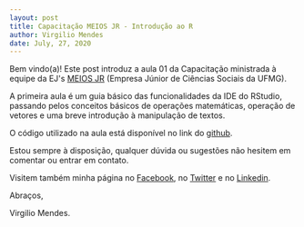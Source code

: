 ```yaml
---
layout: post
title: Capacitação MEIOS JR - Introdução ao R
author: Virgilio Mendes
date: July, 27, 2020
---
```


Bem vindo(a)! Este post introduz a aula 01 da Capacitação ministrada à equipe da EJ's [MEIOS JR](https://meiosjr.com/) (Empresa Júnior de Ciências Sociais da UFMG).

A primeira aula é um guia básico das funcionalidades da IDE do RStudio, passando pelos conceitos básicos de operações matemáticas, operação de vetores e uma breve introdução à manipulação de textos.

O código utilizado na aula está disponível no link do [github](https://github.com/virgiliomendes/Introducao_ao_R_MEIOS).

Estou sempre à disposição, qualquer dúvida ou sugestões não hesitem em comentar ou entrar em contato. 


Visitem também minha página no [Facebook](https://www.facebook.com/virgilio.mendesebm), no [Twitter](https://twitter.com/Mendes_txt) e no [Linkedin](https://www.linkedin.com/in/virgiliomendes).

Abraços,

Virgilio Mendes.
